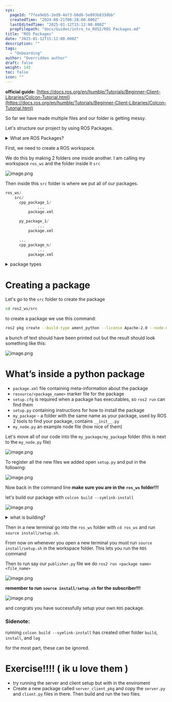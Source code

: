 ```yaml
---
sys:
  pageId: "7fea9eb5-2ed9-4e73-b6d6-5e093b833dbb"
  createdTime: "2024-08-21T00:28:00.000Z"
  lastEditedTime: "2025-01-12T15:12:00.000Z"
  propFilepath: "docs/Guides/intro_to_ROS2/ROS Packages.md"
title: "ROS Packages"
date: "2025-01-12T15:12:00.000Z"
description: ""
tags:
  - "Onboarding"
author: "Overridden author"
draft: false
weight: 145
toc: false
icon: ""
---
```


**official guide:** [https://docs.ros.org/en/humble/Tutorials/Beginner-Client-Libraries/Colcon-Tutorial.html](https://docs.ros.org/en/humble/Tutorials/Beginner-Client-Libraries/Colcon-Tutorial.html)

So far we have made multiple files and our folder is getting messy.

Let's structure our project by using ROS Packages.

<details>

<summary>What are ROS Packages?</summary>

ROS Packages are, as the name implies, packages of code that are highly sharable between ROS developers.

They consist of a folder, `package.xml` file, and source code

```python
      cpp_package_1/
		      ... imagine much code files here ..
          package.xml
```

</details>

First, we need to create a ROS workspace.

We do this by making 2 folders one inside another. I am calling my workspace `ros_ws` and the folder inside it `src`

![image.png](https://prod-files-secure.s3.us-west-2.amazonaws.com/d518164a-d88e-44d1-a4ee-3adb3bd8bce0/70706947-fd18-4537-a67b-e12946812d31/image.png?X-Amz-Algorithm=AWS4-HMAC-SHA256&X-Amz-Content-Sha256=UNSIGNED-PAYLOAD&X-Amz-Credential=ASIAZI2LB466QBUW6HE3%2F20250307%2Fus-west-2%2Fs3%2Faws4_request&X-Amz-Date=20250307T160949Z&X-Amz-Expires=3600&X-Amz-Security-Token=IQoJb3JpZ2luX2VjEAAaCXVzLXdlc3QtMiJIMEYCIQDfszYiE5viApyBX1reo8f7ahY4SU0e8T28ExbjR2RFxQIhAICqs9zC%2Fyi2S87%2BCUsW4DlsF1ini5OrpQLkghU9k3rQKv8DCEkQABoMNjM3NDIzMTgzODA1IgyIfu06p3NWgj1tmCYq3AMN9KQa%2FA6XENZ5TyjtB4CLD9xl74kGURkKMZv8kXuJ4h%2BUE564%2Btep9a%2FeU3Luey6gIwHgViowqzjOxpZQu6sHW%2BzTKv7MoFTpclOchZc0SIki8BPlygvjSJsO7eI%2FLrL%2Brmbb2iuYUciibnDnolVk4xs79vOIhWlRvOtk8p%2BU9uzMWKjqEG%2FwR3U4SZ%2BeOstNQlcAX1eD2crE0NsJOY%2Btyenst0RrMi9J7z5%2B4VPa%2FGNZGu%2FOQUhjtJjjgoaaYcL1E3WQILHzDWX4O67%2F2GUGcJ8EQkLCf%2BlCEl1QAOpVt89ELNyTt1rPwZKa7MQSgLajZ4yRh0msAlTbBvJ26ScPqX6ppDLfVh0ULGxQKP5gKwZaBL0CZeJQsGRjrvWYLsuOZ0R2ILkWDsAdST8TxPwYedHDEqsQrHjUKJbtO725335wXtO%2F8djgpe4QVEScoYDspJhSABfqnHZAt%2BS9KlhIfsdVKlxZob9ictPZD3yKnw4%2B%2F%2FEfBSn0u6PEX%2Fpxbw%2FdNFMWKZfZlL0hiq%2FeT51Dy83rHnt1HsV8OXTRRDpNR4vUGTwdQQKbqseFXs82BryWGQUZ%2FPNdJOcp31fpq1VwvfqyownF3idS1ILdnUcBIRwW98hg47cQSTmL6zCcoay%2BBjqkAVieXCpx%2FvKbvDoy34B6M56RAtWmqtB5Ddz%2FGda08ZcgPegpjz6jBIr4y9LCCEk2iR1cBZR27ZrwZDtXRtXh8uec2HmQ54heOGylTtqM6QCjakBnLMUV84SV4s8Nr5czqFZq2t2n%2BqmxWft1TVr3nQ8zw0%2BSL3mrKfNsQUDFuGQtAC7bPeDGGkLqjnXT%2FZv7oPS5bclSAmQLSP2Mt%2FkgJ1rcRHD6&X-Amz-Signature=c58baccf31231dab162e66f425358fca245bca7c34f4c5023c72a1edfc9cda9f&X-Amz-SignedHeaders=host&x-id=GetObject)

Then inside this `src` folder is where we put all of our packages.

```python
ros_ws/
    src/
      cpp_package_1/
		      ...
          package.xml

      py_package_1/
		      ...
          package.xml

      ...
      cpp_package_n/
		      ...
          package.xml

```

<details>

<summary>package types</summary>

packages can be either `C++` or python.

the intern file structure is different for each but for this guide we will stick to creating python packages

</details>

# Creating a package

Let's go to the `src` folder to create the package

```bash
cd ros2_ws/src
```

to create a package we use this command:

```bash
ros2 pkg create --build-type ament_python --license Apache-2.0 --node-name my_node my_package
```

a bunch of text should have been printed out but the result should look something like this:

![image.png](https://prod-files-secure.s3.us-west-2.amazonaws.com/d518164a-d88e-44d1-a4ee-3adb3bd8bce0/e6cf1e3f-8512-4a3e-b131-079f800bf3e8/image.png?X-Amz-Algorithm=AWS4-HMAC-SHA256&X-Amz-Content-Sha256=UNSIGNED-PAYLOAD&X-Amz-Credential=ASIAZI2LB466QBUW6HE3%2F20250307%2Fus-west-2%2Fs3%2Faws4_request&X-Amz-Date=20250307T160949Z&X-Amz-Expires=3600&X-Amz-Security-Token=IQoJb3JpZ2luX2VjEAAaCXVzLXdlc3QtMiJIMEYCIQDfszYiE5viApyBX1reo8f7ahY4SU0e8T28ExbjR2RFxQIhAICqs9zC%2Fyi2S87%2BCUsW4DlsF1ini5OrpQLkghU9k3rQKv8DCEkQABoMNjM3NDIzMTgzODA1IgyIfu06p3NWgj1tmCYq3AMN9KQa%2FA6XENZ5TyjtB4CLD9xl74kGURkKMZv8kXuJ4h%2BUE564%2Btep9a%2FeU3Luey6gIwHgViowqzjOxpZQu6sHW%2BzTKv7MoFTpclOchZc0SIki8BPlygvjSJsO7eI%2FLrL%2Brmbb2iuYUciibnDnolVk4xs79vOIhWlRvOtk8p%2BU9uzMWKjqEG%2FwR3U4SZ%2BeOstNQlcAX1eD2crE0NsJOY%2Btyenst0RrMi9J7z5%2B4VPa%2FGNZGu%2FOQUhjtJjjgoaaYcL1E3WQILHzDWX4O67%2F2GUGcJ8EQkLCf%2BlCEl1QAOpVt89ELNyTt1rPwZKa7MQSgLajZ4yRh0msAlTbBvJ26ScPqX6ppDLfVh0ULGxQKP5gKwZaBL0CZeJQsGRjrvWYLsuOZ0R2ILkWDsAdST8TxPwYedHDEqsQrHjUKJbtO725335wXtO%2F8djgpe4QVEScoYDspJhSABfqnHZAt%2BS9KlhIfsdVKlxZob9ictPZD3yKnw4%2B%2F%2FEfBSn0u6PEX%2Fpxbw%2FdNFMWKZfZlL0hiq%2FeT51Dy83rHnt1HsV8OXTRRDpNR4vUGTwdQQKbqseFXs82BryWGQUZ%2FPNdJOcp31fpq1VwvfqyownF3idS1ILdnUcBIRwW98hg47cQSTmL6zCcoay%2BBjqkAVieXCpx%2FvKbvDoy34B6M56RAtWmqtB5Ddz%2FGda08ZcgPegpjz6jBIr4y9LCCEk2iR1cBZR27ZrwZDtXRtXh8uec2HmQ54heOGylTtqM6QCjakBnLMUV84SV4s8Nr5czqFZq2t2n%2BqmxWft1TVr3nQ8zw0%2BSL3mrKfNsQUDFuGQtAC7bPeDGGkLqjnXT%2FZv7oPS5bclSAmQLSP2Mt%2FkgJ1rcRHD6&X-Amz-Signature=09e3ab3e0768edcfd49e32b678f09411730c604efa43df5318bced440593e357&X-Amz-SignedHeaders=host&x-id=GetObject)

# What’s inside a python package

- `package.xml` file containing meta-information about the package
- `resource/<package_name>` marker file for the package
- `setup.cfg` is required when a package has executables, so `ros2 run` can find them
- `setup.py` containing instructions for how to install the package
- `my_package` - a folder with the same name as your package, used by ROS 2 tools to find your package, contains `__init__.py`
- `my_node.py` an example node file (how nice of them)

Let's move all of our code into the `my_package/my_package` folder (this is next to the `my_node.py` file)

![image.png](https://prod-files-secure.s3.us-west-2.amazonaws.com/d518164a-d88e-44d1-a4ee-3adb3bd8bce0/9ce58f11-0da9-4d3e-b86d-506a9685d378/image.png?X-Amz-Algorithm=AWS4-HMAC-SHA256&X-Amz-Content-Sha256=UNSIGNED-PAYLOAD&X-Amz-Credential=ASIAZI2LB466QBUW6HE3%2F20250307%2Fus-west-2%2Fs3%2Faws4_request&X-Amz-Date=20250307T160949Z&X-Amz-Expires=3600&X-Amz-Security-Token=IQoJb3JpZ2luX2VjEAAaCXVzLXdlc3QtMiJIMEYCIQDfszYiE5viApyBX1reo8f7ahY4SU0e8T28ExbjR2RFxQIhAICqs9zC%2Fyi2S87%2BCUsW4DlsF1ini5OrpQLkghU9k3rQKv8DCEkQABoMNjM3NDIzMTgzODA1IgyIfu06p3NWgj1tmCYq3AMN9KQa%2FA6XENZ5TyjtB4CLD9xl74kGURkKMZv8kXuJ4h%2BUE564%2Btep9a%2FeU3Luey6gIwHgViowqzjOxpZQu6sHW%2BzTKv7MoFTpclOchZc0SIki8BPlygvjSJsO7eI%2FLrL%2Brmbb2iuYUciibnDnolVk4xs79vOIhWlRvOtk8p%2BU9uzMWKjqEG%2FwR3U4SZ%2BeOstNQlcAX1eD2crE0NsJOY%2Btyenst0RrMi9J7z5%2B4VPa%2FGNZGu%2FOQUhjtJjjgoaaYcL1E3WQILHzDWX4O67%2F2GUGcJ8EQkLCf%2BlCEl1QAOpVt89ELNyTt1rPwZKa7MQSgLajZ4yRh0msAlTbBvJ26ScPqX6ppDLfVh0ULGxQKP5gKwZaBL0CZeJQsGRjrvWYLsuOZ0R2ILkWDsAdST8TxPwYedHDEqsQrHjUKJbtO725335wXtO%2F8djgpe4QVEScoYDspJhSABfqnHZAt%2BS9KlhIfsdVKlxZob9ictPZD3yKnw4%2B%2F%2FEfBSn0u6PEX%2Fpxbw%2FdNFMWKZfZlL0hiq%2FeT51Dy83rHnt1HsV8OXTRRDpNR4vUGTwdQQKbqseFXs82BryWGQUZ%2FPNdJOcp31fpq1VwvfqyownF3idS1ILdnUcBIRwW98hg47cQSTmL6zCcoay%2BBjqkAVieXCpx%2FvKbvDoy34B6M56RAtWmqtB5Ddz%2FGda08ZcgPegpjz6jBIr4y9LCCEk2iR1cBZR27ZrwZDtXRtXh8uec2HmQ54heOGylTtqM6QCjakBnLMUV84SV4s8Nr5czqFZq2t2n%2BqmxWft1TVr3nQ8zw0%2BSL3mrKfNsQUDFuGQtAC7bPeDGGkLqjnXT%2FZv7oPS5bclSAmQLSP2Mt%2FkgJ1rcRHD6&X-Amz-Signature=ae15ea1df7489864545e933a6bc46ac21d32f2e5cd3096e00ea57b0d93c12a32&X-Amz-SignedHeaders=host&x-id=GetObject)

To register all the new files we added open `setup.py` and put in the following:

![image.png](https://prod-files-secure.s3.us-west-2.amazonaws.com/d518164a-d88e-44d1-a4ee-3adb3bd8bce0/1cd7c262-4cae-4496-9d75-c178537d24a2/image.png?X-Amz-Algorithm=AWS4-HMAC-SHA256&X-Amz-Content-Sha256=UNSIGNED-PAYLOAD&X-Amz-Credential=ASIAZI2LB466QBUW6HE3%2F20250307%2Fus-west-2%2Fs3%2Faws4_request&X-Amz-Date=20250307T160950Z&X-Amz-Expires=3600&X-Amz-Security-Token=IQoJb3JpZ2luX2VjEAAaCXVzLXdlc3QtMiJIMEYCIQDfszYiE5viApyBX1reo8f7ahY4SU0e8T28ExbjR2RFxQIhAICqs9zC%2Fyi2S87%2BCUsW4DlsF1ini5OrpQLkghU9k3rQKv8DCEkQABoMNjM3NDIzMTgzODA1IgyIfu06p3NWgj1tmCYq3AMN9KQa%2FA6XENZ5TyjtB4CLD9xl74kGURkKMZv8kXuJ4h%2BUE564%2Btep9a%2FeU3Luey6gIwHgViowqzjOxpZQu6sHW%2BzTKv7MoFTpclOchZc0SIki8BPlygvjSJsO7eI%2FLrL%2Brmbb2iuYUciibnDnolVk4xs79vOIhWlRvOtk8p%2BU9uzMWKjqEG%2FwR3U4SZ%2BeOstNQlcAX1eD2crE0NsJOY%2Btyenst0RrMi9J7z5%2B4VPa%2FGNZGu%2FOQUhjtJjjgoaaYcL1E3WQILHzDWX4O67%2F2GUGcJ8EQkLCf%2BlCEl1QAOpVt89ELNyTt1rPwZKa7MQSgLajZ4yRh0msAlTbBvJ26ScPqX6ppDLfVh0ULGxQKP5gKwZaBL0CZeJQsGRjrvWYLsuOZ0R2ILkWDsAdST8TxPwYedHDEqsQrHjUKJbtO725335wXtO%2F8djgpe4QVEScoYDspJhSABfqnHZAt%2BS9KlhIfsdVKlxZob9ictPZD3yKnw4%2B%2F%2FEfBSn0u6PEX%2Fpxbw%2FdNFMWKZfZlL0hiq%2FeT51Dy83rHnt1HsV8OXTRRDpNR4vUGTwdQQKbqseFXs82BryWGQUZ%2FPNdJOcp31fpq1VwvfqyownF3idS1ILdnUcBIRwW98hg47cQSTmL6zCcoay%2BBjqkAVieXCpx%2FvKbvDoy34B6M56RAtWmqtB5Ddz%2FGda08ZcgPegpjz6jBIr4y9LCCEk2iR1cBZR27ZrwZDtXRtXh8uec2HmQ54heOGylTtqM6QCjakBnLMUV84SV4s8Nr5czqFZq2t2n%2BqmxWft1TVr3nQ8zw0%2BSL3mrKfNsQUDFuGQtAC7bPeDGGkLqjnXT%2FZv7oPS5bclSAmQLSP2Mt%2FkgJ1rcRHD6&X-Amz-Signature=ce4e661a0b717b2dc0c494719a7c091b24a3728511e670b145e9890c748ab8fd&X-Amz-SignedHeaders=host&x-id=GetObject)

Now back in the command line **make sure you are in the** **`ros_ws`** **folder!!!**

let's build our package with `colcon build --symlink-install`

![image.png](https://prod-files-secure.s3.us-west-2.amazonaws.com/d518164a-d88e-44d1-a4ee-3adb3bd8bce0/2f2a0d27-b173-48fd-b189-5f5c0ce65619/image.png?X-Amz-Algorithm=AWS4-HMAC-SHA256&X-Amz-Content-Sha256=UNSIGNED-PAYLOAD&X-Amz-Credential=ASIAZI2LB466QBUW6HE3%2F20250307%2Fus-west-2%2Fs3%2Faws4_request&X-Amz-Date=20250307T160949Z&X-Amz-Expires=3600&X-Amz-Security-Token=IQoJb3JpZ2luX2VjEAAaCXVzLXdlc3QtMiJIMEYCIQDfszYiE5viApyBX1reo8f7ahY4SU0e8T28ExbjR2RFxQIhAICqs9zC%2Fyi2S87%2BCUsW4DlsF1ini5OrpQLkghU9k3rQKv8DCEkQABoMNjM3NDIzMTgzODA1IgyIfu06p3NWgj1tmCYq3AMN9KQa%2FA6XENZ5TyjtB4CLD9xl74kGURkKMZv8kXuJ4h%2BUE564%2Btep9a%2FeU3Luey6gIwHgViowqzjOxpZQu6sHW%2BzTKv7MoFTpclOchZc0SIki8BPlygvjSJsO7eI%2FLrL%2Brmbb2iuYUciibnDnolVk4xs79vOIhWlRvOtk8p%2BU9uzMWKjqEG%2FwR3U4SZ%2BeOstNQlcAX1eD2crE0NsJOY%2Btyenst0RrMi9J7z5%2B4VPa%2FGNZGu%2FOQUhjtJjjgoaaYcL1E3WQILHzDWX4O67%2F2GUGcJ8EQkLCf%2BlCEl1QAOpVt89ELNyTt1rPwZKa7MQSgLajZ4yRh0msAlTbBvJ26ScPqX6ppDLfVh0ULGxQKP5gKwZaBL0CZeJQsGRjrvWYLsuOZ0R2ILkWDsAdST8TxPwYedHDEqsQrHjUKJbtO725335wXtO%2F8djgpe4QVEScoYDspJhSABfqnHZAt%2BS9KlhIfsdVKlxZob9ictPZD3yKnw4%2B%2F%2FEfBSn0u6PEX%2Fpxbw%2FdNFMWKZfZlL0hiq%2FeT51Dy83rHnt1HsV8OXTRRDpNR4vUGTwdQQKbqseFXs82BryWGQUZ%2FPNdJOcp31fpq1VwvfqyownF3idS1ILdnUcBIRwW98hg47cQSTmL6zCcoay%2BBjqkAVieXCpx%2FvKbvDoy34B6M56RAtWmqtB5Ddz%2FGda08ZcgPegpjz6jBIr4y9LCCEk2iR1cBZR27ZrwZDtXRtXh8uec2HmQ54heOGylTtqM6QCjakBnLMUV84SV4s8Nr5czqFZq2t2n%2BqmxWft1TVr3nQ8zw0%2BSL3mrKfNsQUDFuGQtAC7bPeDGGkLqjnXT%2FZv7oPS5bclSAmQLSP2Mt%2FkgJ1rcRHD6&X-Amz-Signature=dd9dd4a8048885b06394a83ab77756e04b6559b5256a2752ba8e90481becabd4&X-Amz-SignedHeaders=host&x-id=GetObject)

<details>

<summary>what is building?</summary>

if you are a CS major at Rose-Hulman you will learn the answer to this in CSSE132

but TLDR; is it combines all the code files into one program that can be run easily 

</details>

Then in a new terminal go into the `ros_ws` folder with `cd ros_ws` and run `source install/setup.sh`. 

From now on whenever you open a new terminal you must run `source install/setup.sh` in the workspace folder. This lets you run the `ROS` command

Then to run say our `publisher.py` file we do `ros2 run <package name> <file_name>`

![image.png](https://prod-files-secure.s3.us-west-2.amazonaws.com/d518164a-d88e-44d1-a4ee-3adb3bd8bce0/4f4b1219-3a44-4632-aa0a-ce3471699f59/image.png?X-Amz-Algorithm=AWS4-HMAC-SHA256&X-Amz-Content-Sha256=UNSIGNED-PAYLOAD&X-Amz-Credential=ASIAZI2LB466QBUW6HE3%2F20250307%2Fus-west-2%2Fs3%2Faws4_request&X-Amz-Date=20250307T160950Z&X-Amz-Expires=3600&X-Amz-Security-Token=IQoJb3JpZ2luX2VjEAAaCXVzLXdlc3QtMiJIMEYCIQDfszYiE5viApyBX1reo8f7ahY4SU0e8T28ExbjR2RFxQIhAICqs9zC%2Fyi2S87%2BCUsW4DlsF1ini5OrpQLkghU9k3rQKv8DCEkQABoMNjM3NDIzMTgzODA1IgyIfu06p3NWgj1tmCYq3AMN9KQa%2FA6XENZ5TyjtB4CLD9xl74kGURkKMZv8kXuJ4h%2BUE564%2Btep9a%2FeU3Luey6gIwHgViowqzjOxpZQu6sHW%2BzTKv7MoFTpclOchZc0SIki8BPlygvjSJsO7eI%2FLrL%2Brmbb2iuYUciibnDnolVk4xs79vOIhWlRvOtk8p%2BU9uzMWKjqEG%2FwR3U4SZ%2BeOstNQlcAX1eD2crE0NsJOY%2Btyenst0RrMi9J7z5%2B4VPa%2FGNZGu%2FOQUhjtJjjgoaaYcL1E3WQILHzDWX4O67%2F2GUGcJ8EQkLCf%2BlCEl1QAOpVt89ELNyTt1rPwZKa7MQSgLajZ4yRh0msAlTbBvJ26ScPqX6ppDLfVh0ULGxQKP5gKwZaBL0CZeJQsGRjrvWYLsuOZ0R2ILkWDsAdST8TxPwYedHDEqsQrHjUKJbtO725335wXtO%2F8djgpe4QVEScoYDspJhSABfqnHZAt%2BS9KlhIfsdVKlxZob9ictPZD3yKnw4%2B%2F%2FEfBSn0u6PEX%2Fpxbw%2FdNFMWKZfZlL0hiq%2FeT51Dy83rHnt1HsV8OXTRRDpNR4vUGTwdQQKbqseFXs82BryWGQUZ%2FPNdJOcp31fpq1VwvfqyownF3idS1ILdnUcBIRwW98hg47cQSTmL6zCcoay%2BBjqkAVieXCpx%2FvKbvDoy34B6M56RAtWmqtB5Ddz%2FGda08ZcgPegpjz6jBIr4y9LCCEk2iR1cBZR27ZrwZDtXRtXh8uec2HmQ54heOGylTtqM6QCjakBnLMUV84SV4s8Nr5czqFZq2t2n%2BqmxWft1TVr3nQ8zw0%2BSL3mrKfNsQUDFuGQtAC7bPeDGGkLqjnXT%2FZv7oPS5bclSAmQLSP2Mt%2FkgJ1rcRHD6&X-Amz-Signature=41c8e640a67ad1df6669adf0b96819a7411f07d8d86bd7a2216b3d18f9070cf4&X-Amz-SignedHeaders=host&x-id=GetObject)

**remember to run** **`source install/setup.sh`** **for the subscriber!!!**

![image.png](https://prod-files-secure.s3.us-west-2.amazonaws.com/d518164a-d88e-44d1-a4ee-3adb3bd8bce0/02121119-dad4-49ec-8356-c956108b4243/image.png?X-Amz-Algorithm=AWS4-HMAC-SHA256&X-Amz-Content-Sha256=UNSIGNED-PAYLOAD&X-Amz-Credential=ASIAZI2LB466QBUW6HE3%2F20250307%2Fus-west-2%2Fs3%2Faws4_request&X-Amz-Date=20250307T160950Z&X-Amz-Expires=3600&X-Amz-Security-Token=IQoJb3JpZ2luX2VjEAAaCXVzLXdlc3QtMiJIMEYCIQDfszYiE5viApyBX1reo8f7ahY4SU0e8T28ExbjR2RFxQIhAICqs9zC%2Fyi2S87%2BCUsW4DlsF1ini5OrpQLkghU9k3rQKv8DCEkQABoMNjM3NDIzMTgzODA1IgyIfu06p3NWgj1tmCYq3AMN9KQa%2FA6XENZ5TyjtB4CLD9xl74kGURkKMZv8kXuJ4h%2BUE564%2Btep9a%2FeU3Luey6gIwHgViowqzjOxpZQu6sHW%2BzTKv7MoFTpclOchZc0SIki8BPlygvjSJsO7eI%2FLrL%2Brmbb2iuYUciibnDnolVk4xs79vOIhWlRvOtk8p%2BU9uzMWKjqEG%2FwR3U4SZ%2BeOstNQlcAX1eD2crE0NsJOY%2Btyenst0RrMi9J7z5%2B4VPa%2FGNZGu%2FOQUhjtJjjgoaaYcL1E3WQILHzDWX4O67%2F2GUGcJ8EQkLCf%2BlCEl1QAOpVt89ELNyTt1rPwZKa7MQSgLajZ4yRh0msAlTbBvJ26ScPqX6ppDLfVh0ULGxQKP5gKwZaBL0CZeJQsGRjrvWYLsuOZ0R2ILkWDsAdST8TxPwYedHDEqsQrHjUKJbtO725335wXtO%2F8djgpe4QVEScoYDspJhSABfqnHZAt%2BS9KlhIfsdVKlxZob9ictPZD3yKnw4%2B%2F%2FEfBSn0u6PEX%2Fpxbw%2FdNFMWKZfZlL0hiq%2FeT51Dy83rHnt1HsV8OXTRRDpNR4vUGTwdQQKbqseFXs82BryWGQUZ%2FPNdJOcp31fpq1VwvfqyownF3idS1ILdnUcBIRwW98hg47cQSTmL6zCcoay%2BBjqkAVieXCpx%2FvKbvDoy34B6M56RAtWmqtB5Ddz%2FGda08ZcgPegpjz6jBIr4y9LCCEk2iR1cBZR27ZrwZDtXRtXh8uec2HmQ54heOGylTtqM6QCjakBnLMUV84SV4s8Nr5czqFZq2t2n%2BqmxWft1TVr3nQ8zw0%2BSL3mrKfNsQUDFuGQtAC7bPeDGGkLqjnXT%2FZv7oPS5bclSAmQLSP2Mt%2FkgJ1rcRHD6&X-Amz-Signature=799f594c54e07a9f901cb142bf8358c7d48e378180c73aa8ca11ba9c9f67e822&X-Amz-SignedHeaders=host&x-id=GetObject)

and congrats you have successfully setup your own `ROS` package.

### Sidenote:

running `colcon build --symlink-install` has created other folder `build`, `install`, and `log`

for the most part, these can be ignored.

# Exercise!!!! ( ik u love them )

- try running the server and client setup but with in the enviroment
- Create a new package called `server_client_pkg` and copy the `server.py` and `client.py` files in there. Then build and run the two files.
